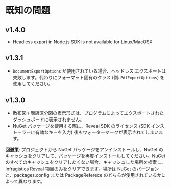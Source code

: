 # 既知の問題

## v1.4.0
- Headless export in Node.js SDK is not available for Linux/MacOSX

## v1.3.1
- ```DocumentExportOptions``` が使用されている場合、ヘッドレス エクスポートは失敗します。代わりにフォーマット固有のクラス (例: ```PdfExportOptions```) を使用してください。

## v1.3.0

- 散布図 / 階級区分図の表示形式は、プログラムによってエクスポートされたダッシュボードに表示されません。
- NuGet パッケージを使用する際に、Reveal SDK のライセンス (SDK インストーラーに有効なキーを入力) 後もウォーターマークが表示されてしまいます。

**回避策**: プロジェクトから NuGet パッケージをアンインストールし、NuGet のキャッシュをクリアして、パッケージを再度インストールしてください。NuGet のすべてのキャッシュをクリアしたくない場合、キャッシュした場所を検索し、Infragistics Reveal 項目のみをクリアできます。場所は NuGet のバージョンと、packages.config または PackageReferece のどちらが使用されているかによって異なります。